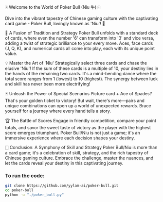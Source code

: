 🀄 Welcome to the World of Poker Bull (Niu 牛) 🀄

Dive into the vibrant tapestry of Chinese gaming culture with the captivating card game - Poker Bull, lovingly known as 'Niu'! 🎴

🌟 A Fusion of Tradition and Strategy
Poker Bull unfolds with a standard deck of cards, where even the number '6' can transform into '3' and vice versa, adding a twist of strategic brilliance to your every move. Aces, face cards (J, Q, K), and numerical cards all come into play, each with its unique point value.

💡 Master the Art of 'Niu'
Strategically select three cards and chase the elusive 'Niu'! If the sum of these cards is a multiple of 10, your destiny lies in the hands of the remaining two cards. It's a mind-bending dance where the total score ranges from 1 (lowest) to 10 (highest). The synergy between luck and skill has never been more electrifying!

🃏 Unleash the Power of Special Scenarios
Picture card + Ace of Spades? That's your golden ticket to victory! But wait, there's more—pairs and unique combinations can open up a world of unexpected rewards. Brace yourself for a journey where every hand tells a story.

🏆 The Battle of Scores
Engage in friendly competition, compare your point totals, and savor the sweet taste of victory as the player with the highest score emerges triumphant. Poker Bull/Niu is not just a game; it's an immersive experience where each decision shapes your destiny.

🀆 Conclusion: A Symphony of Skill and Strategy
Poker Bull/Niu is more than a card game; it's a celebration of skill, strategy, and the rich tapestry of Chinese gaming culture. Embrace the challenge, master the nuances, and let the cards reveal your destiny in this captivating journey.

### To run the code:
```bash
git clone https://github.com/yylam-ai/poker-bull.git
cd poker-bull
python -u "./poker_bull.py"
```
